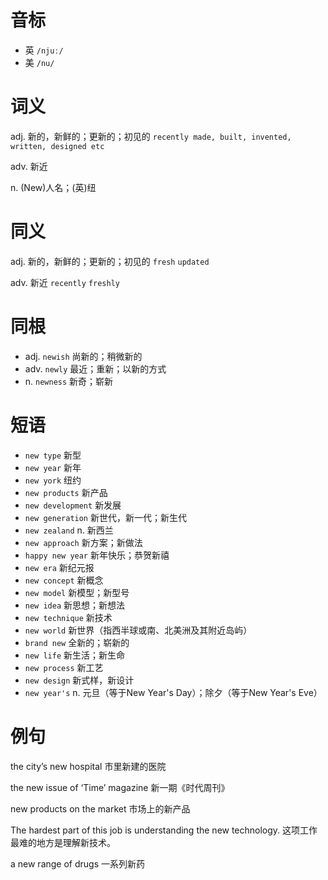 # 音标

- 英 `/njuː/`
- 美 `/nu/`

# 词义

adj. 新的，新鲜的；更新的；初见的
`recently made, built, invented, written, designed etc`

adv. 新近


n. (New)人名；(英)纽


# 同义

adj. 新的，新鲜的；更新的；初见的
`fresh` `updated`

adv. 新近
`recently` `freshly`

# 同根

- adj. `newish` 尚新的；稍微新的
- adv. `newly` 最近；重新；以新的方式
- n. `newness` 新奇；崭新

# 短语

- `new type` 新型
- `new year` 新年
- `new york` 纽约
- `new products` 新产品
- `new development` 新发展
- `new generation` 新世代，新一代；新生代
- `new zealand` n. 新西兰
- `new approach` 新方案；新做法
- `happy new year` 新年快乐；恭贺新禧
- `new era` 新纪元报
- `new concept` 新概念
- `new model` 新模型；新型号
- `new idea` 新思想；新想法
- `new technique` 新技术
- `new world` 新世界（指西半球或南、北美洲及其附近岛屿）
- `brand new` 全新的；崭新的
- `new life` 新生活；新生命
- `new process` 新工艺
- `new design` 新式样，新设计
- `new year's` n. 元旦（等于New Year's Day）；除夕（等于New Year's Eve）

# 例句

the city’s new hospital
市里新建的医院

the new issue of ‘Time’ magazine
新一期《时代周刊》

new products on the market
市场上的新产品

The hardest part of this job is understanding the new technology.
这项工作最难的地方是理解新技术。

a new range of drugs
一系列新药


